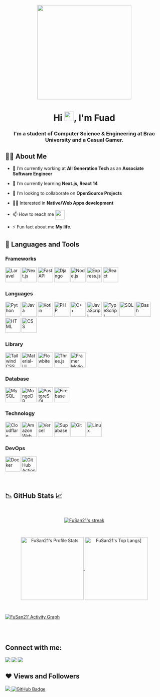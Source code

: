 <p align="center"><a href="#"><img width="300" height="auto" src="https://i.imgur.com/bVQTPb4.png" height="175px"/></a></p>

<h1 align="center">Hi <img src="https://raw.githubusercontent.com/MartinHeinz/MartinHeinz/master/wave.gif" width="30px">, I'm Fuad</h1>
<h3 align="center">I'm a student of Computer Science & Engineering at Brac University and a Casual Gamer.</h3>

## 🙋‍♂️ About Me

- 🔭 I’m currently working at **All Generation Tech** as an **Associate Software Engineer**

- 🌱 I’m currently learning **Next.js, React 14**

- 👯 I’m looking to collaborate on **OpenSource Projects**

- 🧑‍💻 Interested in **Native/Web Apps development**

- 📫 How to reach me <picture><img align="center" height="30" src="https://github.com/user-attachments/assets/acc05d46-dcd0-4905-878a-c15c0632a8f2"></picture>

- ⚡ Fun fact about me **My life.**

## 🚀 Languages and Tools
<h3>Frameworks</h3>
<p align="left"> 
    <a href="https://laravel.com" target="_blank"> <img src="https://www.fusan.live/skills/laravel.svg" alt="Laravel" title="Laravel" width="48" height="48"/></a>
    <a href="https://nextjs.org" target="_blank"> <img src="https://www.fusan.live/skills/next.png" alt="Next.js" title="Next.js" width="48" height="48"/></a>
    <a href="https://fastapi.tiangolo.com" target="_blank"> <img src="https://www.fusan.live/skills/fastapi.svg" alt="FastAPI" title="FastAPI" width="48" height="48"/></a>
    <a href="https://www.djangoproject.com" target="_blank"> <img src="https://www.fusan.live/skills/django.png" alt="Django" title="Django" width="48" height="48"/></a>
    <a href="https://nodejs.org" target="_blank"> <img src="https://www.fusan.live/skills/node.png" alt="Node.js" title="Node.js" width="48" height="48"/></a>
    <a href="https://expressjs.com" target="_blank"> <img src="https://www.fusan.live/skills/express.png" alt="Express.js" title="Express.js" width="48" height="48"/></a>
    <a href="https://reactjs.org" target="_blank"> <img src="https://www.fusan.live/skills/react.png" alt="React" title="React" width="48" height="48"/></a>
</p>

<h3>Languages</h3>
<p align="left"> 
    <a href="https://www.python.org" target="_blank"> <img src="https://www.fusan.live/skills/python.png" alt="Python" title="Python" width="48" height="48"/></a>
    <a href="https://www.java.com" target="_blank"> <img src="https://www.fusan.live/skills/java.png" alt="Java" title="Java" width="48" height="48"/></a>
    <a href="https://kotlinlang.org" target="_blank"> <img src="https://www.fusan.live/skills/kotlin.png" alt="Kotlin" title="Kotlin" width="48" height="48"/></a>
    <a href="https://www.php.net" target="_blank"> <img src="https://www.fusan.live/skills/php.png" alt="PHP" title="PHP" width="48" height="48"/></a>
    <a href="https://isocpp.org" target="_blank"> <img src="https://www.fusan.live/skills/cpp.png" alt="C++" title="C++" width="48" height="48"/></a>
    <a href="https://developer.mozilla.org/en-US/docs/Web/JavaScript" target="_blank"> <img src="https://www.fusan.live/skills/js.png" alt="JavaScript" title="JavaScript" width="48" height="48"/></a>
    <a href="https://www.typescriptlang.org" target="_blank"> <img src="https://www.fusan.live/skills/ts.png" alt="TypeScript" title="TypeScript" width="48" height="48"/></a>
    <a href="https://www.w3schools.com/sql/" target="_blank"> <img src="https://www.fusan.live/skills/sql.png" alt="SQL" title="SQL" width="48" height="48"/></a>
    <a href="https://www.gnu.org/software/bash/" target="_blank"> <img src="https://www.fusan.live/skills/bash.png" alt="Bash" title="Bash" width="48" height="48"/></a>
    <a href="https://developer.mozilla.org/en-US/docs/Web/HTML" target="_blank"> <img src="https://www.fusan.live/skills/html.png" alt="HTML" title="HTML" width="48" height="48"/></a>
    <a href="https://developer.mozilla.org/en-US/docs/Web/CSS" target="_blank"> <img src="https://www.fusan.live/skills/css.png" alt="CSS" title="CSS" width="48" height="48"/></a>
</p>

<h3>Library</h3>
<p align="left"> 
    <a href="https://tailwindcss.com" target="_blank"> <img src="https://www.fusan.live/skills/tailwind.png" alt="Tailwind CSS" title="Tailwind CSS" width="48" height="48"/></a>
    <a href="https://mui.com" target="_blank"> <img src="https://www.fusan.live/skills/mui.png" alt="Material-UI" title="Material-UI" width="48" height="48"/></a>
    <a href="https://flowbite.com" target="_blank"> <img src="https://www.fusan.live/skills/flowbite.png" alt="Flowbite" title="Flowbite" width="48" height="48"/></a>
    <a href="https://threejs.org" target="_blank"> <img src="https://www.fusan.live/skills/three.svg" alt="Three.js" title="Three.js" width="48" height="48"/></a>
    <a href="https://www.framer.com/motion/" target="_blank"> <img src="https://www.fusan.live/skills/framer.png" alt="Framer Motion" title="Framer Motion" width="48" height="48"/></a>
</p>

<h3>Database</h3>
<p align="left"> 
    <a href="https://www.mysql.com/" target="_blank"> <img src="https://www.fusan.live/skills/mysql.png" alt="MySQL" title="MySQL" width="48" height="48"/></a>
    <a href="https://www.mongodb.com/" target="_blank"> <img src="https://www.fusan.live/skills/mongodb.png" alt="MongoDB" title="MongoDB" width="48" height="48"/></a>
    <a href="https://www.postgresql.org/" target="_blank"> <img src="https://www.fusan.live/skills/postgresql.png" alt="PostgreSQL" title="PostgreSQL" width="48" height="48"/></a>
    <a href="https://firebase.google.com/" target="_blank"> <img src="https://www.fusan.live/skills/firebase.png" alt="Firebase" title="Firebase" width="48" height="48"/></a>
</p>

<h3>Technology</h3>
<p align="left"> 
    <a href="https://www.cloudflare.com/" target="_blank"> <img src="https://www.fusan.live/skills/cloudflare.png" alt="Cloudflare" title="Cloudflare" width="48" height="48"/></a>
    <a href="https://aws.amazon.com/" target="_blank"> <img src="https://www.fusan.live/skills/aws.svg" alt="Amazon Web Services" title="Amazon Web Services" width="48" height="48"/></a>
    <a href="https://vercel.com/" target="_blank"> <img src="https://www.fusan.live/skills/vercel.png" alt="Vercel" title="Vercel" width="48" height="48"/></a>
    <a href="https://supabase.com/" target="_blank"> <img src="https://www.fusan.live/skills/supabase.png" alt="Supabase" title="Supabase" width="48" height="48"/></a>
    <a href="https://git-scm.com/" target="_blank"> <img src="https://www.fusan.live/skills/git.png" alt="Git" title="Git" width="48" height="48"/></a>
    <a href="https://www.linux.org/" target="_blank"> <img src="https://www.fusan.live/skills/linux.png" alt="Linux" title="Linux" width="48" height="48"/></a>
</p>

<h3>DevOps</h3>
<p align="left"> 
    <a href="https://www.docker.com/" target="_blank"> <img src="https://www.fusan.live/skills/docker.png" alt="Docker" title="Docker" width="48" height="48"/></a>
    <a href="https://github.com/features/actions" target="_blank"> <img src="https://www.fusan.live/skills/github-actions.svg" alt="GitHub Actions" title="GitHub Actions" width="48" height="48"/></a>
</p>
<br/>

## 📉 GitHub Stats 📈

<br />

<p align="center">
    <a href="https://github.com/FuSan21">
        <img title="🔥 FuSan21's streak" alt="FuSan21's streak" src="https://github-readme-streak-stats.herokuapp.com?user=FuSan21&theme=gruvbox&hide_border=true"/>
    </a>
</p>

<br/>
<p align="center">
    <a href="https://github.com/anuraghazra/github-readme-stats">
      <img alt="FuSan21's Profile Stats" height=200 align="center" src="https://github-readme-stats.vercel.app/api?username=FuSan21&theme=gruvbox&show_icons=true&card_width=320" />
    </a>
    <a href="https://github.com/anuraghazra/convoychat">
      <img alt="FuSan21's Top Langs]" height=200 align="center" src="https://github-readme-stats.vercel.app/api/top-langs?username=FuSan21&layout=compact&theme=gruvbox&langs_count=8&card_width=320" />
    </a>
</p>
<br>

[![FuSan21' Activity Graph](https://github-readme-activity-graph.vercel.app/graph?username=FuSan21&custom_title=FuSan21's%20Contribution%20Graph&theme=gruvbox&bg_color=282828&hide_border=true&line=d1a01f&point=c58545)](https://github.com/FuSan21/FuSan21)

<br/>

<br/>

## Connect with me:

<p align="left">

<a href = "https://www.facebook.com/fuad.hasan21"><img src="https://img.icons8.com/fluent/48/000000/facebook.png"/></a>
<a href = "https://twitter.com/FuSan2102"><img src="https://img.icons8.com/fluent/48/000000/twitter.png"/></a>
<a href = "https://www.linkedin.com/in/fusan"><img src="https://img.icons8.com/fluent/48/000000/linkedin.png"/></a>

</p>

## ❤ Views and Followers

<a href="https://github.com/Meghna-DAS/github-profile-views-counter">
    <img src="https://komarev.com/ghpvc/?username=FuSan21">
</a>
<a href="https://github.com/FuSan21?tab=followers"><img src="https://img.shields.io/github/followers/FuSan21?label=Followers&style=social" alt="GitHub Badge"></a>

<!-- [![React Badge](https://img.shields.io/badge/-React-61DBFB?style=for-the-badge&labelColor=black&logo=react&logoColor=61DBFB)](#)  [![Javascript Badge](https://img.shields.io/badge/-Javascript-F0DB4F?style=for-the-badge&labelColor=black&logo=javascript&logoColor=F0DB4F)](#) [![Typescript Badge](https://img.shields.io/badge/-Typescript-007acc?style=for-the-badge&labelColor=black&logo=typescript&logoColor=007acc)](#) [![Nodejs Badge](https://img.shields.io/badge/-Nodejs-3C873A?style=for-the-badge&labelColor=black&logo=node.js&logoColor=3C873A)](#) [![GraphQL Badge](https://img.shields.io/badge/-GraphQl-e535ab?style=for-the-badge&labelColor=black&logo=node.js&logoColor=e535ab)](#) -->
